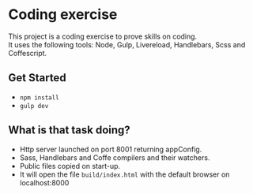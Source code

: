 # Coding exercise
This project is a coding exercise to prove skills on coding.  
It uses the following tools: Node, Gulp, Livereload, Handlebars, Scss and Coffescript.

## Get Started
- `npm install`
- `gulp dev`

## What is that task doing?
- Http server launched on port 8001 returning appConfig.
- Sass, Handlebars and Coffe compilers and their watchers.
- Public files copied on start-up.
- It will open the file `build/index.html` with the default browser on localhost:8000
